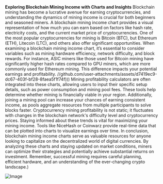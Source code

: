 **Exploring Blockchain Mining Income with Charts and Insights**
Blockchain mining has become a lucrative avenue for earning cryptocurrencies, and understanding the dynamics of mining income is crucial for both beginners and seasoned miners. A blockchain mining income chart provides a visual representation of how much you can earn based on factors like hash rate, electricity costs, and the current market price of cryptocurrencies. One of the most popular cryptocurrencies for mining is Bitcoin (BTC), but Ethereum (ETH), Litecoin (LTC), and others also offer significant opportunities.
When examining a blockchain mining income chart, it’s essential to consider variables such as mining hardware efficiency, network difficulty, and block rewards. For instance, ASIC miners like those used for Bitcoin mining have significantly higher hash rates compared to GPU miners, which are more commonly used for Ethereum mining. This difference impacts your potential earnings and profitability.
 //github.com/user-attachments/assets/d7419ec9-dc67-403f-bf28-8faea5f1f74f)))
Mining profitability calculators are often integrated into these charts, allowing users to input their specific setup details, such as power consumption and mining pool fees. These tools help determine whether mining is financially viable in your region. Additionally, joining a mining pool can increase your chances of earning consistent income, as pools aggregate resources from multiple participants to solve blocks faster.
Cryptocurrency mining profitability is not static; it fluctuates with changes in the blockchain network's difficulty level and cryptocurrency prices. Staying informed about these trends is vital for maximizing your mining income. Tools like NiceHash or Coinwarz provide real-time data that can be plotted into charts to visualize earnings over time.
In conclusion, blockchain mining income charts serve as valuable resources for anyone looking to capitalize on the decentralized world of digital currencies. By analyzing these charts and staying updated on market conditions, miners can optimize their strategies and potentially achieve substantial returns on investment. Remember, successful mining requires careful planning, efficient hardware, and an understanding of the ever-changing crypto landscape.)

![Image](https://github.com/user-attachments/assets/d7419ec9-dc67-403f-bf28-8faea5f1f74f)
